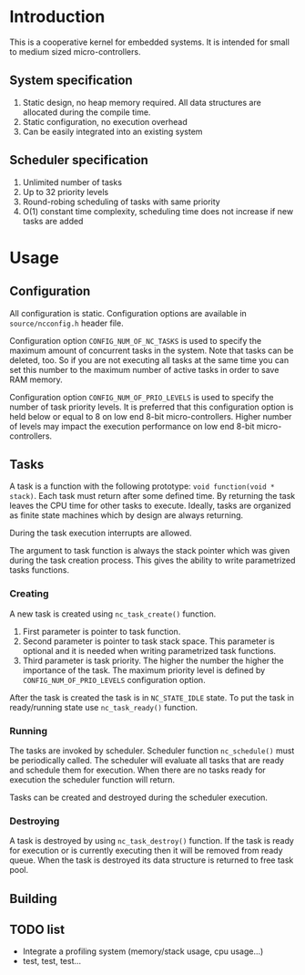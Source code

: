
# Introduction 

This is a cooperative kernel for embedded systems. It is intended for small to
medium sized micro-controllers.

## System specification
1. Static design, no heap memory required. All data structures are allocated
    during the compile time.
2. Static configuration, no execution overhead
3. Can be easily integrated into an existing system

## Scheduler specification
1. Unlimited number of tasks
2. Up to 32 priority levels
3. Round-robing scheduling of tasks with same priority
4. O(1) constant time complexity, scheduling time does not increase if new tasks 
    are added

# Usage
## Configuration
All configuration is static. Configuration options are available in 
`source/ncconfig.h` header file. 

Configuration option `CONFIG_NUM_OF_NC_TASKS` is used to specify the maximum 
amount of concurrent tasks in the system. Note that tasks can be deleted, too.
So if you are not executing all tasks at the same time you can set this number
to the maximum number of active tasks in order to save RAM memory.

Configuration option `CONFIG_NUM_OF_PRIO_LEVELS` is used to specify the number 
of task priority levels. It is preferred that this configuration option is held 
below or equal to 8 on low end 8-bit micro-controllers. Higher number of levels 
may impact the execution performance on low end 8-bit micro-controllers.

## Tasks
A task is a function with the following prototype: `void function(void * stack)`.
Each task must return after some defined time. By returning the task leaves the
CPU time for other tasks to execute. Ideally, tasks are organized as finite 
state machines which by design are always returning.

During the task execution interrupts are allowed. 

The argument to task function is always the stack pointer which was given during 
the task creation process. This gives the ability to write parametrized tasks 
functions.

### Creating
A new task is created using `nc_task_create()` function. 

1. First parameter is pointer to task function.
2. Second parameter is pointer to task stack space. This parameter is optional 
and it is needed when writing parametrized task functions.
3. Third parameter is task priority. The higher the number the higher the 
importance of the task. The maximum priority level is defined by 
`CONFIG_NUM_OF_PRIO_LEVELS` configuration option.

After the task is created the task is in `NC_STATE_IDLE` state. To put the task
in ready/running state use `nc_task_ready()` function.

### Running
The tasks are invoked by scheduler. Scheduler function `nc_schedule()` must be
periodically called. The scheduler will evaluate all tasks that are ready and
schedule them for execution. When there are no tasks ready for execution the 
scheduler function will return.

Tasks can be created and destroyed during the scheduler execution.

### Destroying
A task is destroyed by using `nc_task_destroy()` function. If the task is ready
for execution or is currently executing then it will be removed from ready 
queue. When the task is destroyed its data structure is returned to free task 
pool.

## Building

## TODO list

- Integrate a profiling system (memory/stack usage, cpu usage...)
- test, test, test...


